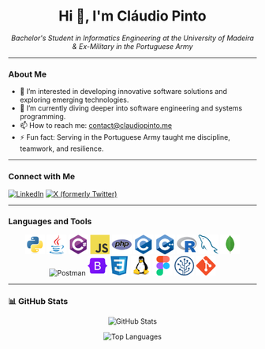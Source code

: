 <h1 align="center">Hi 👋, I'm Cláudio Pinto</h1>

<p align="center">
  <em>Bachelor's Student in Informatics Engineering at the University of Madeira &amp; Ex-Military in the Portuguese Army</em>
</p>

---

### About Me

- 👀 I’m interested in developing innovative software solutions and exploring emerging technologies.  
- 🌱 I’m currently diving deeper into software engineering and systems programming.    
- 📫 How to reach me: [contact@claudiopinto.me](mailto:contact@claudiopinto.me)  
- ⚡ Fun fact: Serving in the Portuguese Army taught me discipline, teamwork, and resilience.

---

### Connect with Me

[![LinkedIn](http://img.shields.io/badge/LinkedIn-blue?style=for-the-badge&logo=linkedin)](http://linkedin.claudiopinto.me)
[![X (formerly Twitter)](http://img.shields.io/badge/X-1DA1F2?style=for-the-badge&logo=twitter&logoColor=white)](http://x.com/_Pinto_92)

---

### Languages and Tools

<p align="center">
  <!-- Linguagens de Programação -->
  <img src="https://raw.githubusercontent.com/devicons/devicon/master/icons/python/python-original.svg" alt="Python" width="40" height="40"/>
  <img src="https://raw.githubusercontent.com/devicons/devicon/master/icons/java/java-original.svg" alt="Java" width="40" height="40"/>
  <img src="https://raw.githubusercontent.com/devicons/devicon/master/icons/csharp/csharp-original.svg" alt="C#" width="40" height="40"/>
  <img src="https://raw.githubusercontent.com/devicons/devicon/master/icons/javascript/javascript-original.svg" alt="JavaScript" width="40" height="40"/>
  <img src="https://raw.githubusercontent.com/devicons/devicon/master/icons/php/php-original.svg" alt="PHP" width="40" height="40"/>
  <img src="https://raw.githubusercontent.com/devicons/devicon/master/icons/c/c-original.svg" alt="C" width="40" height="40"/>
  <img src="https://raw.githubusercontent.com/devicons/devicon/master/icons/cplusplus/cplusplus-original.svg" alt="C++" width="40" height="40"/>
  <img src="https://raw.githubusercontent.com/devicons/devicon/master/icons/r/r-original.svg" alt="R" width="40" height="40"/>
  
  
  <!-- Bases de Dados -->
  <img src="https://raw.githubusercontent.com/devicons/devicon/master/icons/mysql/mysql-original.svg" alt="MySQL" width="40" height="40"/>
  <img src="https://raw.githubusercontent.com/devicons/devicon/master/icons/mongodb/mongodb-original.svg" alt="MongoDB" width="40" height="40"/>
  
  <!-- Ferramentas e Plataformas -->
  <img src="https://www.vectorlogo.zone/logos/getpostman/getpostman-icon.svg" alt="Postman" width="40" height="40"/>
  <img src="https://raw.githubusercontent.com/devicons/devicon/master/icons/bootstrap/bootstrap-original.svg" alt="Bootstrap" width="40" height="40"/>
  <img src="https://raw.githubusercontent.com/devicons/devicon/master/icons/css3/css3-original.svg" alt="CSS3" width="40" height="40"/>
  <img src="https://raw.githubusercontent.com/devicons/devicon/master/icons/linux/linux-original.svg" alt="Linux" width="40" height="40"/>
  
  <!-- Ferramentas de UI/UX -->
  <img src="https://raw.githubusercontent.com/devicons/devicon/master/icons/figma/figma-original.svg" alt="Figma" width="40" height="40"/>
  
  <!-- Controlo de Versões -->
  <img src="https://raw.githubusercontent.com/devicons/devicon/master/icons/sourcetree/sourcetree-original.svg" alt="Sourcetree" width="40" height="40"/>
  <img src="https://raw.githubusercontent.com/devicons/devicon/master/icons/git/git-original.svg" alt="Git" width="40" height="40"/>
</p>


---

### 📊 GitHub Stats

<p align="center">
  <img src="https://github-readme-stats-git-master-claudio-pintos-projects.vercel.app/api?username=StunFlyy&show_icons=true&theme=dark&count_private=true&include_all_commits=true" alt="GitHub Stats"/>
</p>

<p align="center">
  <img src="https://github-readme-stats-git-master-claudio-pintos-projects.vercel.app/api/top-langs/?username=StunFlyy&layout=compact&theme=dark&count_private=true&hide=jupyter%20notebook" alt="Top Languages"/>
</p>










<!---
- 👋 Hi, I’m @StunFlyy
- 👀 I’m interested in ...
- 🌱 I’m currently learning ...
- 💞️ I’m looking to collaborate on ...
- 📫 How to reach me ...
- 😄 Pronouns: ...
- ⚡ Fun fact: ...

StunFlyy/StunFlyy is a ✨ special ✨ repository because its `README.md` (this file) appears on your GitHub profile.
You can click the Preview link to take a look at your changes.
--->

